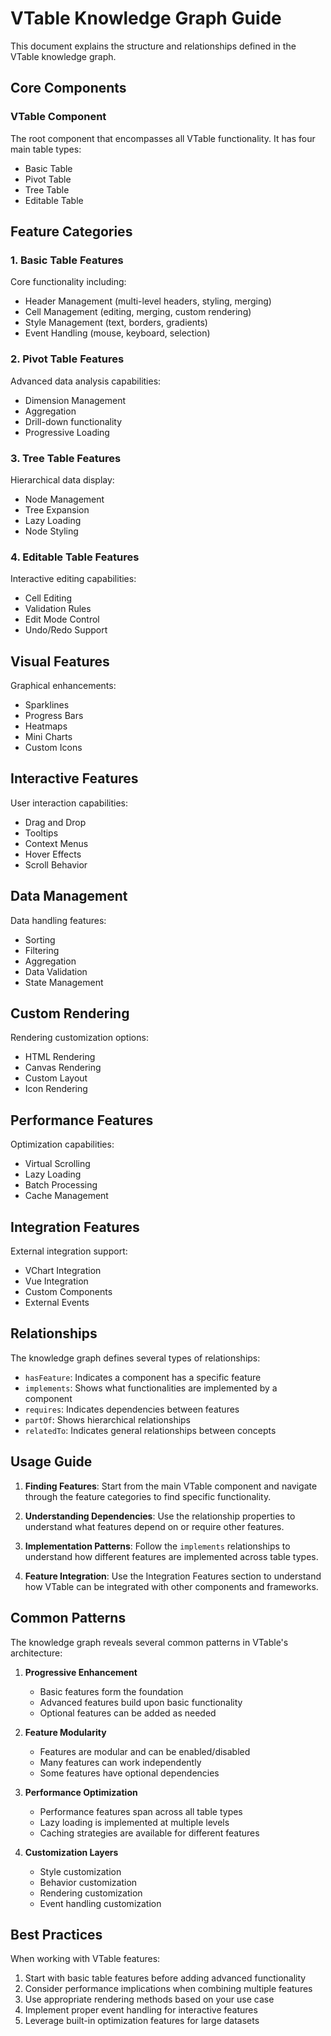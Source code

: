 # VTable Knowledge Graph Guide

This document explains the structure and relationships defined in the VTable knowledge graph.

## Core Components

### VTable Component
The root component that encompasses all VTable functionality. It has four main table types:
- Basic Table
- Pivot Table
- Tree Table
- Editable Table

## Feature Categories

### 1. Basic Table Features
Core functionality including:
- Header Management (multi-level headers, styling, merging)
- Cell Management (editing, merging, custom rendering)
- Style Management (text, borders, gradients)
- Event Handling (mouse, keyboard, selection)

### 2. Pivot Table Features
Advanced data analysis capabilities:
- Dimension Management
- Aggregation
- Drill-down functionality
- Progressive Loading

### 3. Tree Table Features
Hierarchical data display:
- Node Management
- Tree Expansion
- Lazy Loading
- Node Styling

### 4. Editable Table Features
Interactive editing capabilities:
- Cell Editing
- Validation Rules
- Edit Mode Control
- Undo/Redo Support

## Visual Features
Graphical enhancements:
- Sparklines
- Progress Bars
- Heatmaps
- Mini Charts
- Custom Icons

## Interactive Features
User interaction capabilities:
- Drag and Drop
- Tooltips
- Context Menus
- Hover Effects
- Scroll Behavior

## Data Management
Data handling features:
- Sorting
- Filtering
- Aggregation
- Data Validation
- State Management

## Custom Rendering
Rendering customization options:
- HTML Rendering
- Canvas Rendering
- Custom Layout
- Icon Rendering

## Performance Features
Optimization capabilities:
- Virtual Scrolling
- Lazy Loading
- Batch Processing
- Cache Management

## Integration Features
External integration support:
- VChart Integration
- Vue Integration
- Custom Components
- External Events

## Relationships

The knowledge graph defines several types of relationships:
- `hasFeature`: Indicates a component has a specific feature
- `implements`: Shows what functionalities are implemented by a component
- `requires`: Indicates dependencies between features
- `partOf`: Shows hierarchical relationships
- `relatedTo`: Indicates general relationships between concepts

## Usage Guide

1. **Finding Features**: Start from the main VTable component and navigate through the feature categories to find specific functionality.

2. **Understanding Dependencies**: Use the relationship properties to understand what features depend on or require other features.

3. **Implementation Patterns**: Follow the `implements` relationships to understand how different features are implemented across table types.

4. **Feature Integration**: Use the Integration Features section to understand how VTable can be integrated with other components and frameworks.

## Common Patterns

The knowledge graph reveals several common patterns in VTable's architecture:

1. **Progressive Enhancement**
   - Basic features form the foundation
   - Advanced features build upon basic functionality
   - Optional features can be added as needed

2. **Feature Modularity**
   - Features are modular and can be enabled/disabled
   - Many features can work independently
   - Some features have optional dependencies

3. **Performance Optimization**
   - Performance features span across all table types
   - Lazy loading is implemented at multiple levels
   - Caching strategies are available for different features

4. **Customization Layers**
   - Style customization
   - Behavior customization
   - Rendering customization
   - Event handling customization

## Best Practices

When working with VTable features:

1. Start with basic table features before adding advanced functionality
2. Consider performance implications when combining multiple features
3. Use appropriate rendering methods based on your use case
4. Implement proper event handling for interactive features
5. Leverage built-in optimization features for large datasets